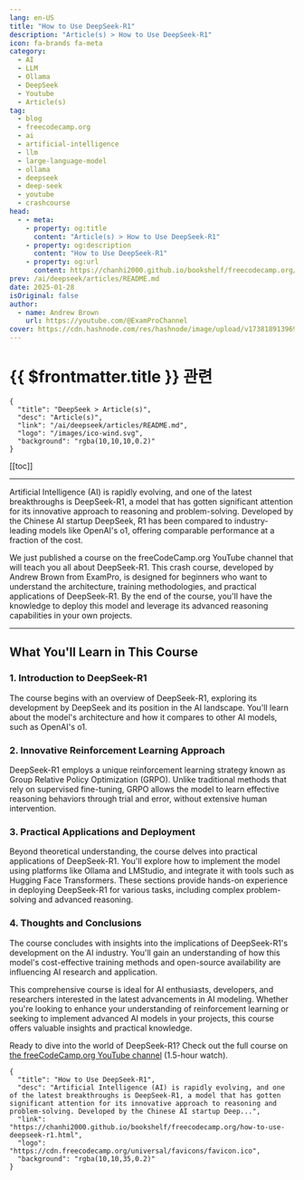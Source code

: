 ```yaml
---
lang: en-US
title: "How to Use DeepSeek-R1"
description: "Article(s) > How to Use DeepSeek-R1"
icon: fa-brands fa-meta
category:
  - AI
  - LLM
  - Ollama
  - DeepSeek
  - Youtube
  - Article(s)
tag:
  - blog
  - freecodecamp.org
  - ai
  - artificial-intelligence
  - llm
  - large-language-model
  - ollama
  - deepseek
  - deep-seek
  - youtube
  - crashcourse
head:
  - - meta:
    - property: og:title
      content: "Article(s) > How to Use DeepSeek-R1"
    - property: og:description
      content: "How to Use DeepSeek-R1"
    - property: og:url
      content: https://chanhi2000.github.io/bookshelf/freecodecamp.org/how-to-use-deepseek-r1.html
prev: /ai/deepseek/articles/README.md
date: 2025-01-28
isOriginal: false
author:
  - name: Andrew Brown
    url: https://youtube.com/@ExamProChannel
cover: https://cdn.hashnode.com/res/hashnode/image/upload/v1738189139698/c00c9b2d-22c6-4ee4-b2e2-4723471a8d96.png
---
```


# {{ $frontmatter.title }} 관련

```component VPCard
{
  "title": "DeepSeek > Article(s)",
  "desc": "Article(s)",
  "link": "/ai/deepseek/articles/README.md",
  "logo": "/images/ico-wind.svg",
  "background": "rgba(10,10,10,0.2)"
}
```

[[toc]]

---

<SiteInfo
  name="How to Use DeepSeek-R1"
  desc="Artificial Intelligence (AI) is rapidly evolving, and one of the latest breakthroughs is DeepSeek-R1, a model that has gotten significant attention for its innovative approach to reasoning and problem-solving. Developed by the Chinese AI startup Deep..."
  url="https://freecodecamp.org/news/how-to-use-deepseek-r1"
  logo="https://cdn.freecodecamp.org/universal/favicons/favicon.ico"
  preview="https://cdn.hashnode.com/res/hashnode/image/upload/v1738189139698/c00c9b2d-22c6-4ee4-b2e2-4723471a8d96.png"/>

Artificial Intelligence (AI) is rapidly evolving, and one of the latest breakthroughs is DeepSeek-R1, a model that has gotten significant attention for its innovative approach to reasoning and problem-solving. Developed by the Chinese AI startup DeepSeek, R1 has been compared to industry-leading models like OpenAI's o1, offering comparable performance at a fraction of the cost.

We just published a course on the freeCodeCamp.org YouTube channel that will teach you all about DeepSeek-R1. This crash course, developed by Andrew Brown from ExamPro, is designed for beginners who want to understand the architecture, training methodologies, and practical applications of DeepSeek-R1. By the end of the course, you'll have the knowledge to deploy this model and leverage its advanced reasoning capabilities in your own projects.

---

## What You'll Learn in This Course

### 1. Introduction to DeepSeek-R1

The course begins with an overview of DeepSeek-R1, exploring its development by DeepSeek and its position in the AI landscape. You'll learn about the model's architecture and how it compares to other AI models, such as OpenAI's o1. 

### 2. Innovative Reinforcement Learning Approach

DeepSeek-R1 employs a unique reinforcement learning strategy known as Group Relative Policy Optimization (GRPO). Unlike traditional methods that rely on supervised fine-tuning, GRPO allows the model to learn effective reasoning behaviors through trial and error, without extensive human intervention.

### 3. Practical Applications and Deployment

Beyond theoretical understanding, the course delves into practical applications of DeepSeek-R1. You'll explore how to implement the model using platforms like Ollama and LMStudio, and integrate it with tools such as Hugging Face Transformers. These sections provide hands-on experience in deploying DeepSeek-R1 for various tasks, including complex problem-solving and advanced reasoning.

### 4. Thoughts and Conclusions

The course concludes with insights into the implications of DeepSeek-R1's development on the AI industry. You'll gain an understanding of how this model's cost-effective training methods and open-source availability are influencing AI research and application.

This comprehensive course is ideal for AI enthusiasts, developers, and researchers interested in the latest advancements in AI modeling. Whether you're looking to enhance your understanding of reinforcement learning or seeking to implement advanced AI models in your projects, this course offers valuable insights and practical knowledge.

Ready to dive into the world of DeepSeek-R1? Check out the full course on [<FontIcon icon="fa-brands fa-youtube"/>the freeCodeCamp.org YouTube channel](https://youtu.be/_CXwZ5xyFno) (1.5-hour watch).

<VidStack src="youtube/_CXwZ5xyFno" />

<!-- TODO: add ARTICLE CARD -->
```component VPCard
{
  "title": "How to Use DeepSeek-R1",
  "desc": "Artificial Intelligence (AI) is rapidly evolving, and one of the latest breakthroughs is DeepSeek-R1, a model that has gotten significant attention for its innovative approach to reasoning and problem-solving. Developed by the Chinese AI startup Deep...",
  "link": "https://chanhi2000.github.io/bookshelf/freecodecamp.org/how-to-use-deepseek-r1.html",
  "logo": "https://cdn.freecodecamp.org/universal/favicons/favicon.ico",
  "background": "rgba(10,10,35,0.2)"
}
```
